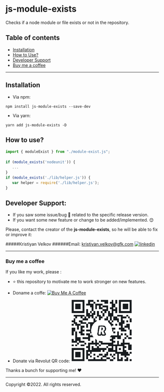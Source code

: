 # js-module-exists

Checks if a node module or file exists or not in the repository.

## Table of contents

- [Installation](#installation)
- [How to Use?](#how-to-use)
- [Developer Support](#developer-support)
- [Buy me a coffee](#buy-me-a-coffee)

---

## Installation

- Via npm:

```code
npm install js-module-exists --save-dev

```

- Via yarn:

```code
yarn add js-module-exists -D

```

## How to use?

```js
import { moduleExist } from "./module-exist.js";

if (module_exists('nodeunit')) {
   ...
}
if (module_exists('./lib/helper.js')) {
   var helper = require('./lib/helper.js');
}
```

## Developer Support:

- If you saw some issue/bug 🐛 related to the specific release version.
- If you want some new feature or change to be added/implemented. 😊

Please, contact the creator of the **js-module-exists**, so he will be able to fix or improve it:

#####Кristiyan Velkov
######Email: kristiyan.velkov@gfk.com
[![linkedin](https://img.shields.io/badge/linkedin-0A66C2?style=for-the-badge&logo=linkedin&logoColor=white)](https://www.linkedin.com/in/kristiyan-velkov-763130b3/)

---

### Buy me a coffee

If you like my work, please :

- ⭐ this repository to motivate me to work stronger on new features.
- Doname a coffe:
  <a href="https://www.buymeacoffee.com/kristiyanvelkov" target="_blank"><img src="https://cdn.buymeacoffee.com/buttons/default-orange.png" alt="Buy Me A Coffee" height="41" width="174"></a>

- Donate via Revolut QR code:
  ![Revolut](assets/images/kristiyan.velkov-revolut.png)

Thanks a bunch for supporting me! ❤️

---

Copyright ©2022. All rights reserved.

```

```
